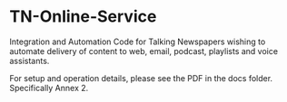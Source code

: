 # TN-Online-Service
Integration and Automation Code for Talking Newspapers wishing to automate delivery of content to web, email, podcast, playlists and voice assistants.

For setup and operation details, please see the PDF in the docs folder.  Specifically Annex 2.